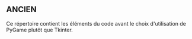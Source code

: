 ## ANCIEN

Ce répertoire contient les éléments du code avant le choix d'utilisation de PyGame plutôt que Tkinter.
